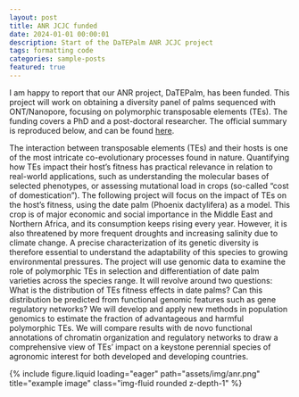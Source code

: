 ```yaml
---
layout: post
title: ANR JCJC funded
date: 2024-01-01 00:00:01
description: Start of the DaTEPalm ANR JCJC project
tags: formatting code
categories: sample-posts
featured: true
---
```


I am happy to report that our ANR project, DaTEPalm, has been funded. 
This project will work on obtaining a diversity panel of palms sequenced with ONT/Nanopore, focusing on polymorphic transposable elements (TEs). The funding covers a PhD and a post-doctoral researcher.
The official summary is reproduced below, and can be found [here](https://anr.fr/Project-ANR-23-CE20-0017).


The interaction between transposable elements (TEs) and their hosts is one of the most intricate co-evolutionary processes found in nature.
Quantifying how TEs impact their host’s fitness has practical relevance in relation to real-world applications, such as understanding the molecular bases of selected phenotypes, or assessing mutational load in crops (so-called “cost of domestication”). The following project will focus on the impact of TEs on the host’s fitness, using the date palm (Phoenix dactylifera) as a model. This crop is of major economic and social importance in the Middle East and Northern Africa, and its consumption keeps rising every year. However, it is also threatened by more frequent droughts and increasing salinity due to climate change. A precise characterization of its genetic diversity is therefore essential to understand the adaptability of this species to growing environmental pressures. The project will use genomic data to examine the role of polymorphic TEs in selection and differentiation of date palm varieties across the species range. It will revolve around two questions: What is the distribution of TEs fitness effects in date palms? Can this distribution be predicted from functional genomic features such as gene regulatory networks? 
We will develop and apply new methods in population genomics to estimate the fraction of advantageous and harmful polymorphic TEs. 
We will compare results with de novo functional annotations of chromatin organization and regulatory networks to draw a comprehensive view of TEs’ impact on a keystone perennial species of agronomic interest for both developed and developing countries.

<div class="row">
    <div class="col-sm-4 mt-3 mt-md-0">
        {% include figure.liquid loading="eager" path="assets/img/anr.png" title="example image" class="img-fluid rounded z-depth-1" %}
    </div>
</div>

